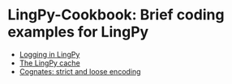 # LingPy-Cookbook: Brief coding examples for LingPy

* [Logging in LingPy](logging.ipynb)
* [The LingPy cache](caching.ipynb)
* [Cognates: strict and loose encoding](cognates-partial-strict-loose.ipynb)

